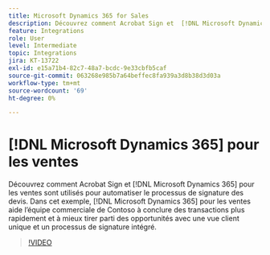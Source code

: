 ```yaml
---
title: Microsoft Dynamics 365 for Sales
description: Découvrez comment Acrobat Sign et  [!DNL Microsoft Dynamics 365] pour les ventes sont utilisés pour automatiser le processus de signature des devis
feature: Integrations
role: User
level: Intermediate
topic: Integrations
jira: KT-13722
exl-id: e15a71b4-82c7-48a7-bcdc-9e33cbfb5caf
source-git-commit: 063268e985b7a64beffec8fa939a3d8b38d3d03a
workflow-type: tm+mt
source-wordcount: '69'
ht-degree: 0%

---
```


# [!DNL Microsoft Dynamics 365] pour les ventes

Découvrez comment Acrobat Sign et [!DNL Microsoft Dynamics 365] pour les ventes sont utilisés pour automatiser le processus de signature des devis. Dans cet exemple, [!DNL Microsoft Dynamics 365] pour les ventes aide l’équipe commerciale de Contoso à conclure des transactions plus rapidement et à mieux tirer parti des opportunités avec une vue client unique et un processus de signature intégré.

>[!VIDEO](https://video.tv.adobe.com/v/3447189?quality=12&learn=on&hidetitle=true&captions=fre_fr)
